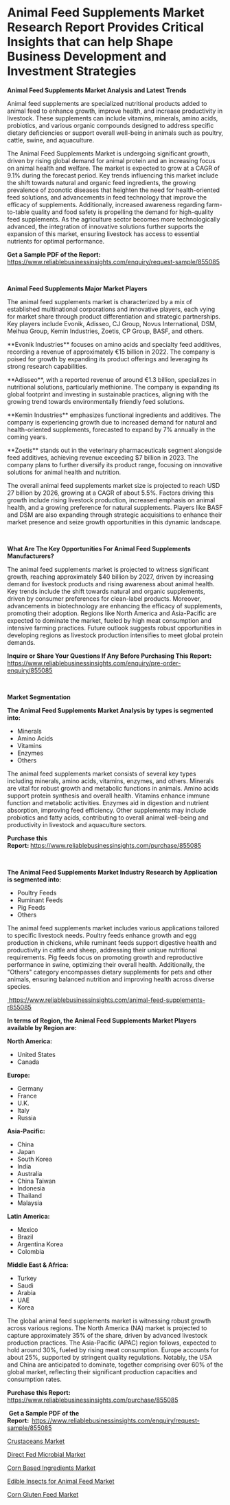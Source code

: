 <p><h1>Animal Feed Supplements Market Research Report Provides Critical Insights that can help Shape Business Development and Investment Strategies</h1></p><p><strong>Animal Feed Supplements Market Analysis and Latest Trends</strong></p>
<p><p>Animal feed supplements are specialized nutritional products added to animal feed to enhance growth, improve health, and increase productivity in livestock. These supplements can include vitamins, minerals, amino acids, probiotics, and various organic compounds designed to address specific dietary deficiencies or support overall well-being in animals such as poultry, cattle, swine, and aquaculture.</p><p>The Animal Feed Supplements Market is undergoing significant growth, driven by rising global demand for animal protein and an increasing focus on animal health and welfare. The market is expected to grow at a CAGR of 9.1% during the forecast period. Key trends influencing this market include the shift towards natural and organic feed ingredients, the growing prevalence of zoonotic diseases that heighten the need for health-oriented feed solutions, and advancements in feed technology that improve the efficacy of supplements. Additionally, increased awareness regarding farm-to-table quality and food safety is propelling the demand for high-quality feed supplements. As the agriculture sector becomes more technologically advanced, the integration of innovative solutions further supports the expansion of this market, ensuring livestock has access to essential nutrients for optimal performance.</p></p>
<p><strong>Get a Sample PDF of the Report:&nbsp;</strong> <a href="https://www.reliablebusinessinsights.com/enquiry/request-sample/855085?utm_campaign=57&utm_medium=2&utm_source=Github&utm_content=ia&utm_term=30032025&utm_id=animal-feed-supplements">https://www.reliablebusinessinsights.com/enquiry/request-sample/855085</a></p>
<p>&nbsp;</p>
<p><strong>Animal Feed Supplements Major Market Players</strong></p>
<p><p>The animal feed supplements market is characterized by a mix of established multinational corporations and innovative players, each vying for market share through product differentiation and strategic partnerships. Key players include Evonik, Adisseo, CJ Group, Novus International, DSM, Meihua Group, Kemin Industries, Zoetis, CP Group, BASF, and others.</p><p>**Evonik Industries** focuses on amino acids and specialty feed additives, recording a revenue of approximately €15 billion in 2022. The company is poised for growth by expanding its product offerings and leveraging its strong research capabilities.</p><p>**Adisseo**, with a reported revenue of around €1.3 billion, specializes in nutritional solutions, particularly methionine. The company is expanding its global footprint and investing in sustainable practices, aligning with the growing trend towards environmentally friendly feed solutions.</p><p>**Kemin Industries** emphasizes functional ingredients and additives. The company is experiencing growth due to increased demand for natural and health-oriented supplements, forecasted to expand by 7% annually in the coming years.</p><p>**Zoetis** stands out in the veterinary pharmaceuticals segment alongside feed additives, achieving revenue exceeding $7 billion in 2023. The company plans to further diversify its product range, focusing on innovative solutions for animal health and nutrition.</p><p>The overall animal feed supplements market size is projected to reach USD 27 billion by 2026, growing at a CAGR of about 5.5%. Factors driving this growth include rising livestock production, increased emphasis on animal health, and a growing preference for natural supplements. Players like BASF and DSM are also expanding through strategic acquisitions to enhance their market presence and seize growth opportunities in this dynamic landscape.</p></p>
<p>&nbsp;</p>
<p><strong>What Are The Key Opportunities For Animal Feed Supplements Manufacturers?</strong></p>
<p><p>The animal feed supplements market is projected to witness significant growth, reaching approximately $40 billion by 2027, driven by increasing demand for livestock products and rising awareness about animal health. Key trends include the shift towards natural and organic supplements, driven by consumer preferences for clean-label products. Moreover, advancements in biotechnology are enhancing the efficacy of supplements, promoting their adoption. Regions like North America and Asia-Pacific are expected to dominate the market, fueled by high meat consumption and intensive farming practices. Future outlook suggests robust opportunities in developing regions as livestock production intensifies to meet global protein demands.</p></p>
<p><strong>Inquire or Share Your Questions If Any Before Purchasing This Report:</strong> <a href="https://www.reliablebusinessinsights.com/enquiry/pre-order-enquiry/855085?utm_campaign=57&utm_medium=2&utm_source=Github&utm_content=ia&utm_term=30032025&utm_id=animal-feed-supplements">https://www.reliablebusinessinsights.com/enquiry/pre-order-enquiry/855085</a></p>
<p>&nbsp;</p>
<p><strong>Market Segmentation</strong></p>
<p><strong>The Animal Feed Supplements Market Analysis by types is segmented into:</strong></p>
<p><ul><li>Minerals</li><li>Amino Acids</li><li>Vitamins</li><li>Enzymes</li><li>Others</li></ul></p>
<p><p>The animal feed supplements market consists of several key types including minerals, amino acids, vitamins, enzymes, and others. Minerals are vital for robust growth and metabolic functions in animals. Amino acids support protein synthesis and overall health. Vitamins enhance immune function and metabolic activities. Enzymes aid in digestion and nutrient absorption, improving feed efficiency. Other supplements may include probiotics and fatty acids, contributing to overall animal well-being and productivity in livestock and aquaculture sectors.</p></p>
<p><strong>Purchase this Report:&nbsp;</strong><a href="https://www.reliablebusinessinsights.com/purchase/855085?utm_campaign=57&utm_medium=2&utm_source=Github&utm_content=ia&utm_term=30032025&utm_id=animal-feed-supplements">https://www.reliablebusinessinsights.com/purchase/855085</a></p>
<p>&nbsp;</p>
<p><strong>The Animal Feed Supplements Market Industry Research by Application is segmented into:</strong></p>
<p><ul><li>Poultry Feeds</li><li>Ruminant Feeds</li><li>Pig Feeds</li><li>Others</li></ul></p>
<p><p>The animal feed supplements market includes various applications tailored to specific livestock needs. Poultry feeds enhance growth and egg production in chickens, while ruminant feeds support digestive health and productivity in cattle and sheep, addressing their unique nutritional requirements. Pig feeds focus on promoting growth and reproductive performance in swine, optimizing their overall health. Additionally, the "Others" category encompasses dietary supplements for pets and other animals, ensuring balanced nutrition and improving health across diverse species.</p></p>
<p><a href="https://www.reliablebusinessinsights.com/animal-feed-supplements-r855085?utm_campaign=57&utm_medium=2&utm_source=Github&utm_content=ia&utm_term=30032025&utm_id=animal-feed-supplements">&nbsp;https://www.reliablebusinessinsights.com/animal-feed-supplements-r855085</a></p>
<p><strong>In terms of Region, the Animal Feed Supplements Market Players available by Region are:</strong></p>
<p>
    <p> <strong> North America: </strong>
        <ul>
            <li>United States</li>
            <li>Canada</li>
        </ul>
        </p> 
    <p> <strong> Europe: </strong>
        <ul>
            <li>Germany</li>
            <li>France</li>
            <li>U.K.</li>
            <li>Italy</li>
            <li>Russia</li>
        </ul>
        </p> 
    <p> <strong> Asia-Pacific: </strong>
        <ul>
            <li>China</li>
            <li>Japan</li>
            <li>South Korea</li>
            <li>India</li>
            <li>Australia</li>
            <li>China Taiwan</li>
            <li>Indonesia</li>
            <li>Thailand</li>
            <li>Malaysia</li>
        </ul>
        </p> 
    <p> <strong> Latin America: </strong>
        <ul>
            <li>Mexico</li>
            <li>Brazil</li>
            <li>Argentina Korea</li>
            <li>Colombia</li>
        </ul>
        </p> 
    <p> <strong> Middle East & Africa: </strong>
        <ul>
            <li>Turkey</li>
            <li>Saudi</li>
            <li>Arabia</li>
            <li>UAE</li>
            <li>Korea</li>
        </ul>
    </p>
    </p>
<p><p>The global animal feed supplements market is witnessing robust growth across various regions. The North America (NA) market is projected to capture approximately 35% of the share, driven by advanced livestock production practices. The Asia-Pacific (APAC) region follows, expected to hold around 30%, fueled by rising meat consumption. Europe accounts for about 25%, supported by stringent quality regulations. Notably, the USA and China are anticipated to dominate, together comprising over 60% of the global market, reflecting their significant production capacities and consumption rates.</p></p>
<p><strong>Purchase this Report: </strong><a href="https://www.reliablebusinessinsights.com/purchase/855085?utm_campaign=57&utm_medium=2&utm_source=Github&utm_content=ia&utm_term=30032025&utm_id=animal-feed-supplements">https://www.reliablebusinessinsights.com/purchase/855085</a></p>
<p>&nbsp;<strong>Get a Sample PDF of the Report:&nbsp;&nbsp;</strong><a href="https://www.reliablebusinessinsights.com/enquiry/request-sample/855085?utm_campaign=57&utm_medium=2&utm_source=Github&utm_content=ia&utm_term=30032025&utm_id=animal-feed-supplements">https://www.reliablebusinessinsights.com/enquiry/request-sample/855085</a></p>
<p><strong></strong></p>
<p><p><a href="https://github.com/snakewaduddx/Market-Research-Report-List-1/blob/main/crustaceans-market.md?utm_campaign=57&utm_medium=2&utm_source=Github&utm_content=ia&utm_term=30032025&utm_id=animal-feed-supplements">Crustaceans Market</a></p><p><a href="https://github.com/sakuniniray98/Market-Research-Report-List-1/blob/main/direct-fed-microbial-market.md?utm_campaign=57&utm_medium=2&utm_source=Github&utm_content=ia&utm_term=30032025&utm_id=animal-feed-supplements">Direct Fed Microbial Market</a></p><p><a href="https://github.com/pllahoithana9/Market-Research-Report-List-1/blob/main/corn-based-ingredients-market.md?utm_campaign=57&utm_medium=2&utm_source=Github&utm_content=ia&utm_term=30032025&utm_id=animal-feed-supplements">Corn Based Ingredients Market</a></p><p><a href="https://github.com/siriocooch4a/Market-Research-Report-List-1/blob/main/edible-insects-for-animal-feed-market.md?utm_campaign=57&utm_medium=2&utm_source=Github&utm_content=ia&utm_term=30032025&utm_id=animal-feed-supplements">Edible Insects for Animal Feed Market</a></p><p><a href="https://github.com/zeyddaddo4/Market-Research-Report-List-1/blob/main/corn-gluten-feed-market.md?utm_campaign=57&utm_medium=2&utm_source=Github&utm_content=ia&utm_term=30032025&utm_id=animal-feed-supplements">Corn Gluten Feed Market</a></p></p>